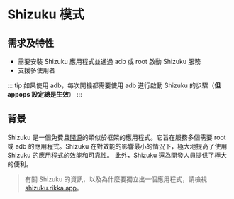 # Shizuku 模式

## 需求及特性

* 需要安裝 Shizuku 應用程式並通過 adb 或 root 啟動 Shizuku 服務
* 支援多使用者

::: tip
如果使用 adb，每次開機都需要使用 adb 進行啟動 Shizuku 的步驟（**但 appops 設定總是生效**）
:::

## 背景

Shizuku 是一個免費且[開源](https://github.com/RikkaApps/Shizuku)的類似於框架的應用程式。它旨在服務多個需要 root 或 adb 的應用程式。Shizuku 在對效能的影響最小的情況下，極大地提高了使用 Shizuku 的應用程式的效能和可靠性。 此外，Shizuku 還為開發人員提供了極大的便利。

> 有關 Shizuku 的資訊，以及為什麼要獨立出一個應用程式，請檢視 [shizuku.rikka.app](https://shizuku.rikka.app/zh-hant)。